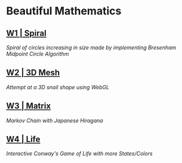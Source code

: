 # Beautiful Mathematics

## [W1 | Spiral](https://jfladas.github.io/matbf/w1/)
*Spiral of circles increasing in size made by implementing Bresenham Midpoint Circle Algorithm*

## [W2 | 3D Mesh](https://jfladas.github.io/matbf/w2/)
*Attempt at a 3D snail shape using WebGL*

## [W3 | Matrix](https://jfladas.github.io/matbf/w3/)
*Markov Chain with Japanese Hiragana*

## [W4 | Life](https://jfladas.github.io/matbf/w4/)
*Interactive Conway's Game of Life with more States/Colors*

